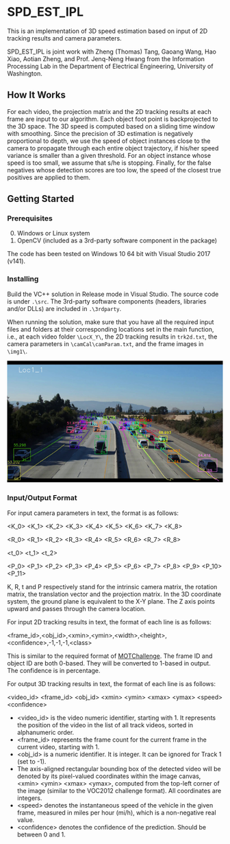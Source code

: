 # SPD_EST_IPL

This is an implementation of 3D speed estimation based on input of 2D tracking results and camera parameters.

SPD_EST_IPL is joint work with Zheng (Thomas) Tang, Gaoang Wang, Hao Xiao, Aotian Zheng, and Prof. Jenq-Neng Hwang from the Information Processing Lab in the Department of Electrical Engineering, University of Washington. 

## How It Works

For each video, the projection matrix and the 2D tracking results at each frame are input to our algorithm. Each object foot point is backprojected to the 3D space. The 3D speed is computed based on a sliding time window with smoothing. Since the precision of 3D estimation is negatively proportional to depth, we use the speed of object instances close to the camera to propagate through each entire object trajectory, if his/her speed variance is smaller than a given threshold. For an object instance whose speed is too small, we assume that s/he is stopping. Finally, for the false negatives whose detection scores are too low, the speed of the closest true positives are applied to them. 

## Getting Started

### Prerequisites

0. Windows or Linux system
1. OpenCV (included as a 3rd-party software component in the package)

The code has been tested on Windows 10 64 bit with Visual Studio 2017 (v141). 

### Installing

Build the VC++ solution in Release mode in Visual Studio. The source code is under `.\src`. The 3rd-party software components (headers, libraries and/or DLLs) are included in `.\3rdparty`.

When running the solution, make sure that you have all the required input files and folders at their corresponding locations set in the main function, i.e., at each video folder `\LocX_Y\`, the 2D tracking results in `trk2d.txt`, the camera parameters in `\camCal\camParam.txt`, and the frame images in `\img1\`. 

<div align="center">
    <img src="demo.png", width="1000">
</div>

### Input/Output Format

For input camera parameters in text, the format is as follows:

\<K_0\> \<K_1\> \<K_2\> \<K_3\> \<K_4\> \<K_5\> \<K_6\> \<K_7\> \<K_8\>

\<R_0\> \<R_1\> \<R_2\> \<R_3\> \<R_4\> \<R_5\> \<R_6\> \<R_7\> \<R_8\>

\<t_0\> \<t_1\> \<t_2\>

\<P_0\> \<P_1\> \<P_2\> \<P_3\> \<P_4\> \<P_5\> \<P_6\> \<P_7\> \<P_8\> \<P_9\> \<P_10\> \<P_11\>

K, R, t and P respectively stand for the intrinsic camera matrix, the rotation matrix, the translation vector and the projection matrix. In the 3D coordinate system, the ground plane is equivalent to the X-Y plane. The Z axis points upward and passes through the camera location. 

For input 2D tracking results in text, the format of each line is as follows:

\<frame_id\>,\<obj_id\>,\<xmin\>,\<ymin\>,\<width\>,\<height\>,\<confidence\>,-1,-1,-1,\<class\>

This is similar to the required format of [MOTChallenge](https://motchallenge.net/). The frame ID and object ID are both 0-based. They will be converted to 1-based in output. The confidence is in percentage. 

For output 3D tracking results in text, the format of each line is as follows: 

\<video_id\> \<frame_id\> \<obj_id\> \<xmin\> \<ymin\> \<xmax\> \<ymax\> \<speed\> \<confidence\>
  
* \<video_id\> is the video numeric identifier, starting with 1. It represents the position of the video in the list of all track videos, sorted in alphanumeric order.
* \<frame_id\> represents the frame count for the current frame in the current video, starting with 1.
* \<obj_id\> is a numeric identifier. It is integer. It can be ignored for Track 1 (set to -1).
* The axis-aligned rectangular bounding box of the detected video will be denoted by its pixel-valued coordinates within the image canvas, \<xmin\> \<ymin\> \<xmax\> \<ymax\>, computed from the top-left corner of the image (similar to the VOC2012 challenge format). All coordinates are integers.
* \<speed\> denotes the instantaneous speed of the vehicle in the given frame, measured in miles per hour (mi/h), which is a non-negative real value.
* \<confidence\> denotes the confidence of the prediction. Should be between 0 and 1.